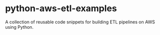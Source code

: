 # python-aws-etl-examples
A collection of reusable code snippets for building ETL pipelines on AWS using Python.
